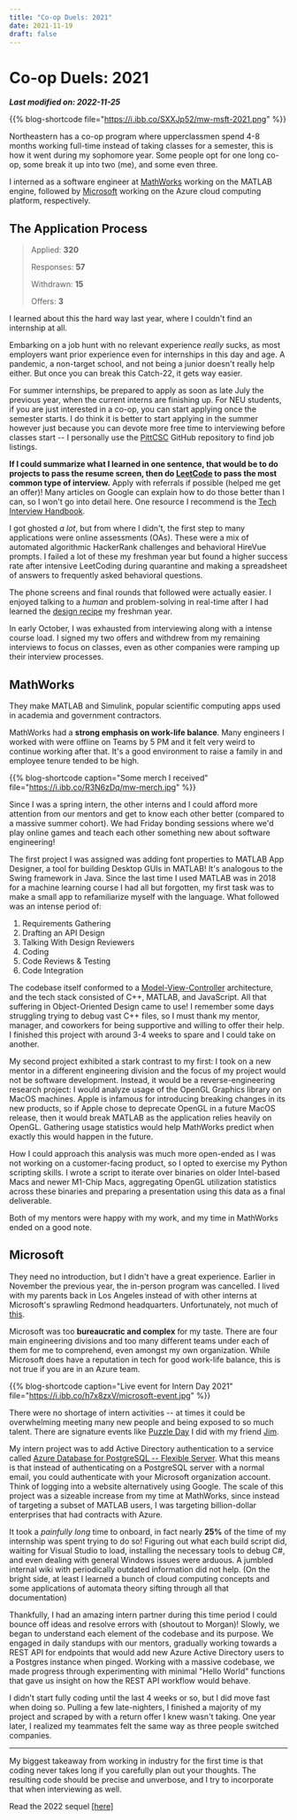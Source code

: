 ```yaml
---
title: "Co-op Duels: 2021"
date: 2021-11-19
draft: false
---
```


# Co-op Duels: 2021
**<i>Last modified on: 2022-11-25</i>**

{{% blog-shortcode file="https://i.ibb.co/SXXJp52/mw-msft-2021.png" %}}

Northeastern has a co-op program where upperclassmen spend 4-8 months working full-time instead of taking classes for a semester, this is how it went during my sophomore year. Some people opt for one long co-op, some break it up into two (me), and some even three. 

I interned as a software engineer at [MathWorks](https://www.mathworks.com/) working on the MATLAB engine, followed by [Microsoft](https://www.microsoft.com/en-us/) working on the Azure cloud computing platform, respectively.

## The Application Process
> Applied: **320**
> 
> Responses: **57**
> 
> Withdrawn: **15**
> 
> Offers: **3**

I learned about this the hard way last year, where I couldn't find an internship at all.

Embarking on a job hunt with no relevant experience *really* sucks, as most employers want prior experience even for internships in this day and age. A pandemic, a non-target school, and not being a junior doesn't really help either. But once you can break this Catch-22, it gets way easier.

For summer internships, be prepared to apply as soon as late July the previous year, when the current interns are finishing up. For NEU students, if you are just interested in a co-op, you can start applying once the semester starts. I do think it is better to start applying in the summer however just because you can devote more free time to interviewing before classes start -- I personally use the [PittCSC](https://github.com/pittcsc/Summer2022-Internships) GitHub repository to find job listings.

**If I could summarize what I learned in one sentence, that would be to do projects to pass the resume screen, then do [LeetCode](https://leetcode.com/) to pass the most common type of interview.** Apply with referrals if possible (helped me get an offer)! Many articles on Google can explain how to do those better than I can, so I won't go into detail here. One resource I recommend is the [Tech Interview Handbook](https://techinterviewhandbook.org/).

I got ghosted *a lot*, but from where I didn't, the first step to many applications were online assessments (OAs). These were a mix of automated algorithmic HackerRank challenges and behavioral HireVue prompts. I failed a lot of these my freshman year but found a higher success rate after intensive LeetCoding during quarantine and making a spreadsheet of answers to frequently asked behavioral questions.

The phone screens and final rounds that followed were actually easier. I enjoyed talking to a *human* and problem-solving in real-time after I had learned the [design recipe](https://htdp.org/2018-01-06/Book/part_preface.html#part._sec~3asystematic-design) my freshman year.

In early October, I was exhausted from interviewing along with a intense course load. I signed my two offers and withdrew from my remaining interviews to focus on classes, even as other companies were ramping up their interview processes.

## MathWorks
They make MATLAB and Simulink, popular scientific computing apps used in academia and government contractors.

MathWorks had a **strong emphasis on work-life balance**. Many engineers I worked with were offline on Teams by 5 PM and it felt very weird to continue working after that. It's a good environment to raise a family in and employee tenure tended to be high.

{{% blog-shortcode caption="Some merch I received" file="https://i.ibb.co/R3N6zDq/mw-merch.jpg" %}}

Since I was a spring intern, the other interns and I could afford more attention from our mentors and get to know each other better (compared to a massive summer cohort). We had Friday bonding sessions where we'd play online games and teach each other something new about software engineering!

The first project I was assigned was adding font properties to MATLAB App Designer, a tool for building Desktop GUIs in MATLAB! It's analogous to the Swing framework in Java. Since the last time I used MATLAB was in 2018 for a machine learning course I had all but forgotten, my first task was to make a small app to refamiliarize myself with the language. What followed was an intense period of:

1. Requirements Gathering
2. Drafting an API Design
3. Talking With Design Reviewers
4. Coding
5. Code Reviews & Testing
6. Code Integration

The codebase itself conformed to a [Model-View-Controller](https://en.wikipedia.org/wiki/Model%E2%80%93view%E2%80%93controller) architecture, and the tech stack consisted of C++, MATLAB, and JavaScript. All that suffering in Object-Oriented Design came to use! I remember some days struggling trying to debug vast C++ files, so I must thank my mentor, manager, and coworkers for being supportive and willing to offer their help. I finished this project with around 3-4 weeks to spare and I could take on another.

My second project exhibited a stark contrast to my first: I took on a new mentor in a different engineering division and the focus of my project would not be software development. Instead, it would be a reverse-engineering research project: I would analyze usage of the OpenGL Graphics library on MacOS machines. Apple is infamous for introducing breaking changes in its new products, so if Apple chose to deprecate OpenGL in a future MacOS release, then it would break MATLAB as the application relies heavily on OpenGL. Gathering usage statistics would help MathWorks predict when exactly this would happen in the future.

How I could approach this analysis was much more open-ended as I was not working on a customer-facing product, so I opted to exercise my Python scripting skills. I wrote a script to iterate over binaries on older Intel-based Macs and newer M1-Chip Macs, aggregating OpenGL utilization statistics across these binaries and preparing a presentation using this data as a final deliverable. 

Both of my mentors were happy with my work, and my time in MathWorks ended on a good note.

## Microsoft
They need no introduction, but I didn't have a great experience. Earlier in November the previous year, the in-person program was cancelled. I lived with my parents back in Los Angeles instead of with other interns at Microsoft's sprawling Redmond headquarters. Unfortunately, not much of [this](https://medium.com/@techie4good/microsoft-has-the-best-internship-of-all-time-633f7c251773).

Microsoft was too **bureaucratic and complex** for my taste. There are four main engineering divisions and too many different teams under each of them for me to comprehend, even amongst my own organization. While Microsoft does have a reputation in tech for good work-life balance, this is not true if you are in an Azure team.

{{% blog-shortcode caption="Live event for Intern Day 2021" file="https://i.ibb.co/h7x8zxV/microsoft-event.jpg" %}}

There were no shortage of intern activities -- at times it could be overwhelming meeting many new people and being exposed to so much talent. There are signature events like [Puzzle Day](https://puzzlehunt.azurewebsites.net/pd2021/play) I did with my friend [Jim](http://jimzwu.com/).

My intern project was to add Active Directory authentication to a service called [Azure Database for PostgreSQL -- Flexible Server](https://docs.microsoft.com/en-us/azure/postgresql/flexible-server/). What this means is that instead of authenticating on a PostgreSQL server with a normal email, you could authenticate with your Microsoft organization account. Think of logging into a website alternatively using Google. The scale of this project was a sizeable increase from my time at MathWorks, since instead of targeting a subset of MATLAB users, I was targeting billion-dollar enterprises that had contracts with Azure.

It took a _painfully long_ time to onboard, in fact nearly **25%** of the time of my internship was spent trying to do so! Figuring out what each build script did, waiting for Visual Studio to load, installing the necessary tools to debug C#, and even dealing with general Windows issues were arduous. A jumbled internal wiki with periodically outdated information did not help. (On the bright side, at least I learned a bunch of cloud computing concepts and some applications of automata theory sifting through all that documentation)

Thankfully, I had an amazing intern partner during this time period I could bounce off ideas and resolve errors with (shoutout to Morgan)! Slowly, we began to understand each element of the codebase and its purpose. We engaged in daily standups with our mentors, gradually working towards a REST API for endpoints that would add new Azure Active Directory users to a Postgres instance when pinged. Working with a massive codebase, we made progress through experimenting with minimal "Hello World" functions that gave us insight on how the REST API workflow would behave.

I didn't start fully coding until the last 4 weeks or so, but I did move fast when doing so. Pulling a few late-nighters, I finished a majority of my project and scraped by with a return offer I knew wasn't taking. One year later, I realized my teammates felt the same way as three people switched companies.

---

My biggest takeaway from working in industry for the first time is that coding never takes long if you carefully plan out your thoughts. The resulting code should be precise and unverbose, and I try to incorporate that when interviewing as well.

Read the 2022 sequel [[here]](../recruiting-2022)